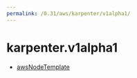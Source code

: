 ```yaml
---
permalink: /0.31/aws/karpenter/v1alpha1/
---
```


# karpenter.v1alpha1



* [awsNodeTemplate](awsNodeTemplate.md)